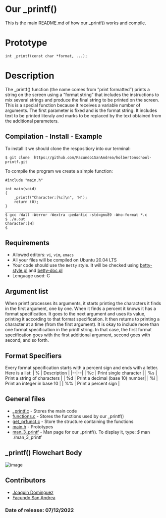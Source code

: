 # Our _printf()

This is the main README.md of how our _printf() works and compile. 

# Prototype

    int _printf(const char *format, ...); 
 
 # Description
 The _printf() function (the name comes from “print formatted”) prints a string on the screen using a “format string” that includes the instructions to mix several strings and produce the final string to be printed on the screen. This is a special function because it receives a variable number of arguments. The first parameter is fixed and is the format string. It includes text to be printed literaly and marks to be replaced by the text obtained from the additional parameters.

## Compilation - Install - Example

To install it we should clone the respositiory into our terminal: 

    $ git clone  https://github.com/Facundo1SanAndrea/holbertonschool-printf.git
To compile the program we create a simple function:

    #include "main.h"
    
    int main(void)
    {
	    _printf("Character:[%c]\n", 'H');
	    return (0);
	} 
	_______________________________________________
	$ gcc -Wall -Werror -Wextra -pedantic -std=gnu89 -Wno-format *.c
	$ ./a.out
	Character:[H]
	$
## Requirements

-   Allowed editors:  `vi`,  `vim`,  `emacs`
-   All your files will be compiled on Ubuntu 20.04 LTS 
-   Your code should use the  `Betty`  style. It will be checked using  [betty-style.pl](https://github.com/holbertonschool/Betty/blob/master/betty-style.pl "betty-style.pl")  and  [betty-doc.pl](https://github.com/holbertonschool/Betty/blob/master/betty-doc.pl "betty-doc.pl")
- Lenguage used:  C
## Argument list
When printf processes its arguments, it starts printing the characters it finds in the first argument,
one by one. When it finds a percent it knows it has a format specification. It goes to the next argument and uses its value, printing it according to that format specification. It then returns to printing a character at a time (from the first argument). It is okay to include more than one format specification in the printf string. In that case, the first format specification goes with the first additional argument, second goes with second, and so forth.


## Format Specifiers  

Every format specification starts with a percent sign and ends with a letter. Here is a list:
| % | Description | 
|--|--|
| %c | Print single character |
| %s | Print a string of characters  |
| %d | Print a decimal (base 10) number|
| %i | Print an integer in base 10 |
| %% | Print a percent sign |


## General files

 - [_printf.c](https://github.com/Facundo1SanAndrea/holbertonschool-printf/blob/main/_printf.c "_printf.c") - Stores the main code
 - [functions.c](https://github.com/Facundo1SanAndrea/holbertonschool-printf/blob/main/functions.c "functions.c") - Stores the functions used by our _printf()
 - [get_prfunct.c](https://github.com/Facundo1SanAndrea/holbertonschool-printf/blob/main/get_prfunct.c "get_prfunct.c")  - Store the structure containing the functions 
 - [main.h](https://github.com/Facundo1SanAndrea/holbertonschool-printf/blob/main/main.h "main.h") - Prototypes 
 - [man_3_printf](https://github.com/Facundo1SanAndrea/holbertonschool-printf/blob/main/man_3_printf) - Man page for our _printf(). To display it, type:
*$* man ./man_3_printf

## _printf() Flowchart Body
![image](https://user-images.githubusercontent.com/105323674/178380602-09062b20-4c7c-443f-94be-c85c48d69d05.png)

## Contributors

 - [Joaquin Dominguez](https://github.com/joakG16)
 - [Facundo San Andrea](https://github.com/Facundo1SanAndrea)

### Date of release: 07/12/2022


